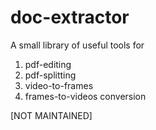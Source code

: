 # doc-extractor


A small library of useful tools for
1. pdf-editing
2. pdf-splitting
3. video-to-frames
4. frames-to-videos conversion

[NOT MAINTAINED] 
